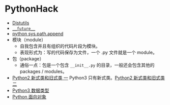 # PythonHack
- [Distutils](http://blog.csdn.net/gqtcgq/article/details/49255995)
- [`__future__`](http://www.liaoxuefeng.com/wiki/001374738125095c955c1e6d8bb493182103fac9270762a000/001386820023084e5263fe54fde4e4e8616597058cc4ba1000)
- [python sys.path.append](http://www.cnblogs.com/kaituorensheng/archive/2013/05/24/3096040.html)
- 模块（module）
	- 自我包含并且有组织的代码片段为模块。
	- 表现形式为：写的代码保存为文件，一个 .py 文件就是一个 module。
- 包（package）
	- 通俗一点：包是一个包含 `__init__.py` 的目录，一般还会包含其他的 packages / modules。
- [Python2 新式类和旧式类 一](http://hackerxu.com/2014/11/26/type_object.html) Python3 只有新式类。[Python2 新式类和旧式类 二](http://www.pythontab.com/html/2015/pythonjichu_1113/982.html)
- [Python3 数据类型](http://www.runoob.com/python3/python3-data-type.html)
- [Python 面向对象](http://www.runoob.com/python/python-object.html)